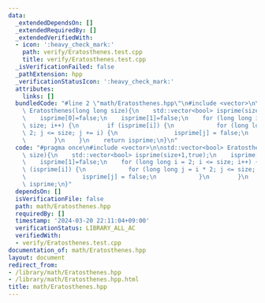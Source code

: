 ```yaml
---
data:
  _extendedDependsOn: []
  _extendedRequiredBy: []
  _extendedVerifiedWith:
  - icon: ':heavy_check_mark:'
    path: verify/Eratosthenes.test.cpp
    title: verify/Eratosthenes.test.cpp
  _isVerificationFailed: false
  _pathExtension: hpp
  _verificationStatusIcon: ':heavy_check_mark:'
  attributes:
    links: []
  bundledCode: "#line 2 \"math/Eratosthenes.hpp\"\n#include <vector>\n\nstd::vector<bool>\
    \ Eratosthenes(long long size){\n    std::vector<bool> isprime(size+1,true);\n\
    \    isprime[0]=false;\n    isprime[1]=false;\n    for (long long i = 2; i <=\
    \ size; i++) {\n        if (isprime[i]) {\n            for (long long j = i *\
    \ 2; j <= size; j += i) {\n                isprime[j] = false;\n            }\n\
    \        }\n    }\n    return isprime;\n}\n"
  code: "#pragma once\n#include <vector>\n\nstd::vector<bool> Eratosthenes(long long\
    \ size){\n    std::vector<bool> isprime(size+1,true);\n    isprime[0]=false;\n\
    \    isprime[1]=false;\n    for (long long i = 2; i <= size; i++) {\n        if\
    \ (isprime[i]) {\n            for (long long j = i * 2; j <= size; j += i) {\n\
    \                isprime[j] = false;\n            }\n        }\n    }\n    return\
    \ isprime;\n}"
  dependsOn: []
  isVerificationFile: false
  path: math/Eratosthenes.hpp
  requiredBy: []
  timestamp: '2024-03-20 22:11:04+09:00'
  verificationStatus: LIBRARY_ALL_AC
  verifiedWith:
  - verify/Eratosthenes.test.cpp
documentation_of: math/Eratosthenes.hpp
layout: document
redirect_from:
- /library/math/Eratosthenes.hpp
- /library/math/Eratosthenes.hpp.html
title: math/Eratosthenes.hpp
---
```

